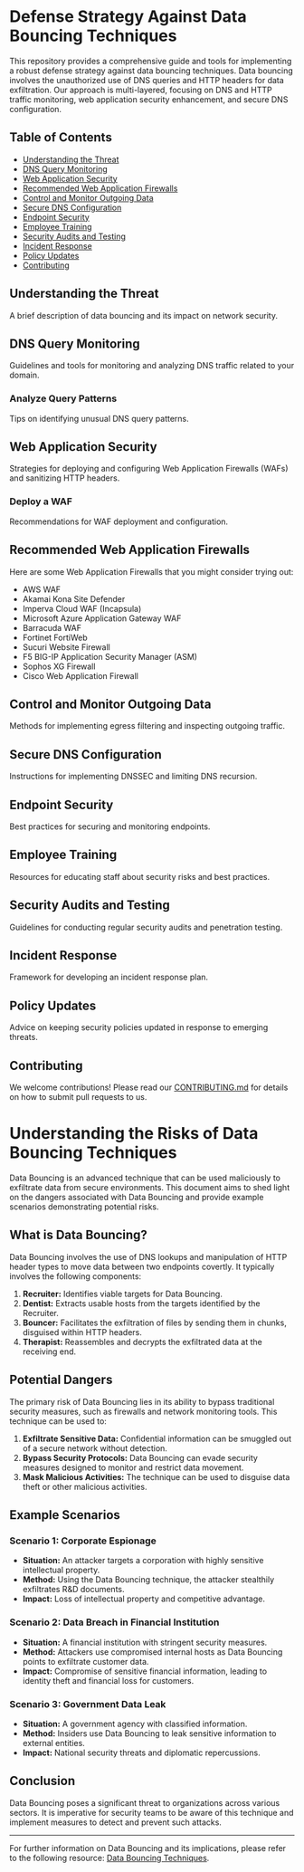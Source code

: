# Defense Strategy Against Data Bouncing Techniques

This repository provides a comprehensive guide and tools for implementing a robust defense strategy against data bouncing techniques. Data bouncing involves the unauthorized use of DNS queries and HTTP headers for data exfiltration. Our approach is multi-layered, focusing on DNS and HTTP traffic monitoring, web application security enhancement, and secure DNS configuration.

## Table of Contents
- [Understanding the Threat](#understanding-the-threat)
- [DNS Query Monitoring](#dns-query-monitoring)
- [Web Application Security](#web-application-security)
- [Recommended Web Application Firewalls](#recommended-web-application-firewalls)
- [Control and Monitor Outgoing Data](#control-and-monitor-outgoing-data)
- [Secure DNS Configuration](#secure-dns-configuration)
- [Endpoint Security](#endpoint-security)
- [Employee Training](#employee-training)
- [Security Audits and Testing](#security-audits-and-testing)
- [Incident Response](#incident-response)
- [Policy Updates](#policy-updates)
- [Contributing](#contributing)

## Understanding the Threat
A brief description of data bouncing and its impact on network security.

## DNS Query Monitoring
Guidelines and tools for monitoring and analyzing DNS traffic related to your domain.

### Analyze Query Patterns
Tips on identifying unusual DNS query patterns.

## Web Application Security
Strategies for deploying and configuring Web Application Firewalls (WAFs) and sanitizing HTTP headers.

### Deploy a WAF
Recommendations for WAF deployment and configuration.

## Recommended Web Application Firewalls
Here are some Web Application Firewalls that you might consider trying out:
- AWS WAF
- Akamai Kona Site Defender
- Imperva Cloud WAF (Incapsula)
- Microsoft Azure Application Gateway WAF
- Barracuda WAF
- Fortinet FortiWeb
- Sucuri Website Firewall
- F5 BIG-IP Application Security Manager (ASM)
- Sophos XG Firewall
- Cisco Web Application Firewall

## Control and Monitor Outgoing Data
Methods for implementing egress filtering and inspecting outgoing traffic.

## Secure DNS Configuration
Instructions for implementing DNSSEC and limiting DNS recursion.

## Endpoint Security
Best practices for securing and monitoring endpoints.

## Employee Training
Resources for educating staff about security risks and best practices.

## Security Audits and Testing
Guidelines for conducting regular security audits and penetration testing.

## Incident Response
Framework for developing an incident response plan.

## Policy Updates
Advice on keeping security policies updated in response to emerging threats.

## Contributing
We welcome contributions! Please read our [CONTRIBUTING.md](CONTRIBUTING.md) for details on how to submit pull requests to us.


# Understanding the Risks of Data Bouncing Techniques

Data Bouncing is an advanced technique that can be used maliciously to exfiltrate data from secure environments. This document aims to shed light on the dangers associated with Data Bouncing and provide example scenarios demonstrating potential risks.

## What is Data Bouncing?

Data Bouncing involves the use of DNS lookups and manipulation of HTTP header types to move data between two endpoints covertly. It typically involves the following components:

1. **Recruiter:** Identifies viable targets for Data Bouncing.
2. **Dentist:** Extracts usable hosts from the targets identified by the Recruiter.
3. **Bouncer:** Facilitates the exfiltration of files by sending them in chunks, disguised within HTTP headers.
4. **Therapist:** Reassembles and decrypts the exfiltrated data at the receiving end.

## Potential Dangers

The primary risk of Data Bouncing lies in its ability to bypass traditional security measures, such as firewalls and network monitoring tools. This technique can be used to:

1. **Exfiltrate Sensitive Data:** Confidential information can be smuggled out of a secure network without detection.
2. **Bypass Security Protocols:** Data Bouncing can evade security measures designed to monitor and restrict data movement.
3. **Mask Malicious Activities:** The technique can be used to disguise data theft or other malicious activities.

## Example Scenarios

### Scenario 1: Corporate Espionage
- **Situation:** An attacker targets a corporation with highly sensitive intellectual property.
- **Method:** Using the Data Bouncing technique, the attacker stealthily exfiltrates R&D documents.
- **Impact:** Loss of intellectual property and competitive advantage.

### Scenario 2: Data Breach in Financial Institution
- **Situation:** A financial institution with stringent security measures.
- **Method:** Attackers use compromised internal hosts as Data Bouncing points to exfiltrate customer data.
- **Impact:** Compromise of sensitive financial information, leading to identity theft and financial loss for customers.

### Scenario 3: Government Data Leak
- **Situation:** A government agency with classified information.
- **Method:** Insiders use Data Bouncing to leak sensitive information to external entities.
- **Impact:** National security threats and diplomatic repercussions.

## Conclusion

Data Bouncing poses a significant threat to organizations across various sectors. It is imperative for security teams to be aware of this technique and implement measures to detect and prevent such attacks.

---

For further information on Data Bouncing and its implications, please refer to the following resource: [Data Bouncing Techniques](https://thecontractor.io/DataBouncing).

